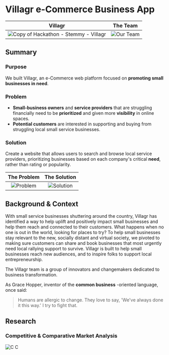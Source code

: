 # Villagr e-Commerce Business App
Villagr                      |  The Team
:-------------------------:|:-------------------------:
![Copy of Hackathon - Stemmy - Villagr](https://user-images.githubusercontent.com/14967456/112702883-5c881880-8e6b-11eb-96df-2c63e34ab3db.png) |  ![Our Team](https://user-images.githubusercontent.com/14967456/112701812-02d21f00-8e68-11eb-8ad4-aecde13bee50.png)

## Summary
### Purpose
We built Villagr, an e-Commerce web platform focused on **promoting small businesses in need**.  

### Problem
- **Small-business owners** and **service providers** that are struggling financially need to be **prioritized** and given more **visibility** in online spaces.
- **Potential customers** are interested in supporting and buying from struggling local small service businesses.

### Solution
Create a website that allows users to search and browse local service providers, prioritizing businesses based on each company's critical **need**, rather than rating or popularity.

The Problem                |  The Solution
:-------------------------:|:-------------------------:
![Problem](https://user-images.githubusercontent.com/14967456/112701952-63f9f280-8e68-11eb-843c-2e446584c592.png)  |  ![Solution](https://user-images.githubusercontent.com/14967456/112701961-68bea680-8e68-11eb-88b0-1b043225632b.png)

## Background & Context
With small service businesses shuttering around the country, Villagr has identified a way to help uplift and positively impact small businesses and help them reach and connected to their customers. What happens when no one is out in the world, looking for places to try? To help small businesses stay relevant to the new, socially distant and virtual society, we pivoted to making sure customers can share and book businesses that most urgently need local rallying support to survive. Villagr is built to help small businesses reach new audiences, and to inspire folks to support local entrepreneurship.

The Villagr team is a group of innovators and changemakers dedicated to business transformation.

As Grace Hopper, inventor of the **common business** -oriented language, once said:
>Humans are allergic to change. 
>They love to say, 'We've always done it this way.' I try to fight that. 

## Research
### Competitive & Comparative Market Analysis
![C C](https://user-images.githubusercontent.com/14967456/112701739-d3231700-8e67-11eb-8b52-89970feef0ad.png)



